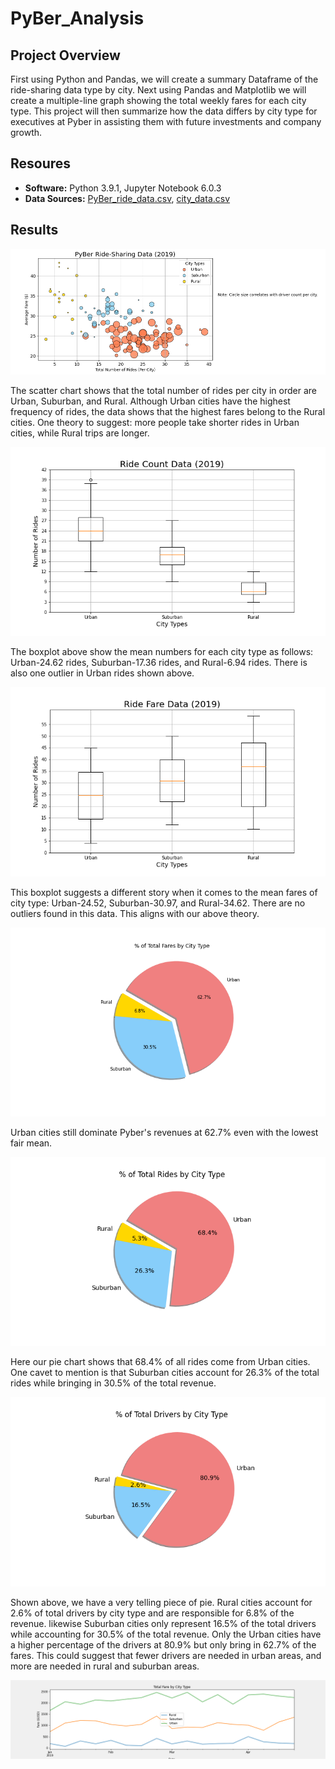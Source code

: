 # PyBer_Analysis

## Project Overview
First using Python and Pandas, we will create a summary Dataframe of the ride-sharing data type by city. Next using Pandas and Matplotlib we will create a multiple-line graph showing the total weekly fares for each city type. This project will then summarize how the data differs by city type for executives at Pyber in assisting them with future investments and company growth. 

## Resoures
- **Software:** Python 3.9.1, Jupyter Notebook 6.0.3
- **Data Sources:** [PyBer_ride_data.csv](https://github.com/r3ginam/PyBer_Analysis/blob/main/Resources/PyBer_ride_data.csv), [city_data.csv](https://github.com/r3ginam/PyBer_Analysis/blob/main/Resources/city_data.csv)

## Results
<p align="center">
  <img src="analysis/Fig1.png">
</p>
The scatter chart shows that the total number of rides per city in order are Urban, Suburban, and Rural. Although Urban cities have the highest frequency of rides, the data shows that the highest fares belong to the Rural cities. One theory to suggest: more people take shorter rides in Urban cities, while Rural trips are longer.
<p align="center">
  <img src="analysis/Fig2.png">
</p>
The boxplot above show the mean numbers for each city type as follows: Urban-24.62 rides, Suburban-17.36 rides, and Rural-6.94 rides. There is also one outlier in Urban rides shown above.
<p align="center">
  <img src="analysis/Fig3.png">
</p>
This boxplot suggests a different story when it comes to the mean fares of city type: Urban-24.52, Suburban-30.97, and Rural-34.62. There are no outliers found in this data. This aligns with our above theory. 
<p align="center">
  <img src="analysis/Fig5.png">
</p>
Urban cities still dominate Pyber's revenues at 62.7% even with the lowest fair mean. 
<p align="center">
  <img src="analysis/Fig6.png">
</p>
Here our pie chart shows that 68.4% of all rides come from Urban cities. One cavet to mention is that Suburban cities account for 26.3% of the total rides while bringing in 30.5% of the total revenue. 
<p align="center">
  <img src="analysis/Fig7.png">
</p>
Shown above, we have a very telling piece of pie. Rural cities account for 2.6% of total drivers by city type and are responsible for 6.8% of the revenue. likewise Suburban cities only represent 16.5% of the total drivers while accounting for 30.5% of the total revenue. Only the Urban cities have a higher percentage of the drivers at 80.9% but only bring in 62.7% of the fares. This could suggest that fewer drivers are needed in urban areas, and more are needed in rural and suburban areas.
<p align="center">
  <img src="analysis/Pyber_fare_summary.png">
</p>



